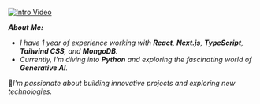 [![Intro Video](https://img.youtube.com/vi/jdTZ3lz4ofo/0.jpg)](https://youtu.be/jdTZ3lz4ofo?si=2Ncw9cX2_qbcODCD)

***About Me:***
-  *I have 1 year of experience working with **React**, **Next.js**, **TypeScript**, **Tailwind CSS**, and **MongoDB**.*
-  *Currently, I'm diving into **Python** and exploring the fascinating world of **Generative AI**.*

🚀*I'm passionate about building innovative projects and exploring new technologies.*

